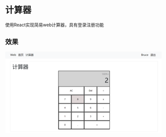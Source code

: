 # 计算器

使用React实现简易web计算器，具有登录注册功能

## 效果

![效果图](https://raw.githubusercontent.com/Swiftie13st/Figurebed/main/img/202205310913968.png)

